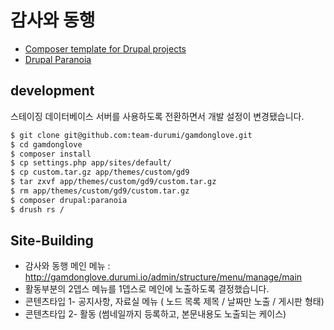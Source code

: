 # 감사와 동행

- [Composer template for Drupal projects](https://github.com/drupal-composer/drupal-project)
- [Drupal Paranoia](https://github.com/drupal-composer/drupal-paranoia)

## development

스테이징 데이터베이스 서버를 사용하도록 전환하면서 개발 설정이 변경됐습니다.

```bash
$ git clone git@github.com:team-durumi/gamdonglove.git
$ cd gamdonglove
$ composer install
$ cp settings.php app/sites/default/
$ cp custom.tar.gz app/themes/custom/gd9
$ tar zxvf app/themes/custom/gd9/custom.tar.gz
$ rm app/themes/custom/gd9/custom.tar.gz
$ composer drupal:paranoia
$ drush rs /
```

## Site-Building

- 감사와 동행 메인 메뉴 :  http://gamdonglove.durumi.io/admin/structure/menu/manage/main
- 활동부분의 2뎁스 메뉴를 1뎁스로 메인에 노출하도록 결정했습니다.
- 콘텐츠타입 1- 공지사항, 자료실 메뉴 ( 노드 목록 제목 / 날짜만 노출 / 게시판 형태)
- 콘텐츠타입 2- 활동 (썸네일까지 등록하고, 본문내용도 노출되는 케이스)